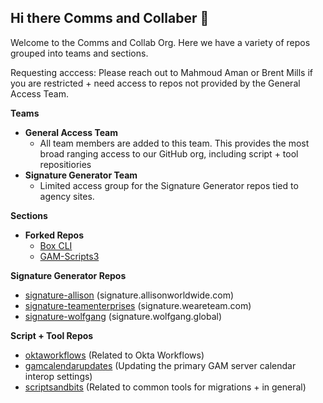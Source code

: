 ## Hi there Comms and Collaber 👋

Welcome to the Comms and Collab Org. Here we have a variety of repos grouped into teams and sections.

Requesting acccess: Please reach out to Mahmoud Aman or Brent Mills if you are restricted + need access to repos not provided by the General Access Team.

**Teams**
* **General Access Team**
  * All team members are added to this team. This provides the most broad ranging access to our GitHub org, including script + tool repositiories
* **Signature Generator Team**
  * Limited access group for the Signature Generator repos tied to agency sites.
  
**Sections**
* **Forked Repos**
  * [Box CLI](url)
  * [GAM-Scripts3](url)

**Signature Generator Repos**
  * [signature-allison](url) (signature.allisonworldwide.com)
  * [signature-teamenterprises](url) (signature.weareteam.com)
  * [signature-wolfgang](url) (signature.wolfgang.global)

**Script + Tool Repos**
  * [oktaworkflows](url) (Related to Okta Workflows)
  * [gamcalendarupdates](url) (Updating the primary GAM server calendar interop settings)
  * [scriptsandbits](url) (Related to common tools for migrations + in general)
